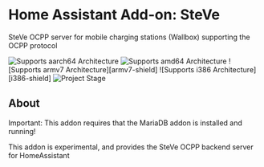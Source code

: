 # Home Assistant Add-on: SteVe

SteVe OCPP server for mobile charging stations (Wallbox) supporting the OCPP protocol

![Supports aarch64 Architecture][aarch64-shield] ![Supports amd64 Architecture][amd64-shield] ![Supports armv7 Architecture][armv7-shield] ![Supports i386 Architecture][i386-shield] ![Project Stage][project-stage-shield]

## About

Important: This addon requires that the MariaDB addon is installed and running!

This addon is experimental, and provides the SteVe OCPP backend server for HomeAssistant

[aarch64-shield]: https://img.shields.io/badge/aarch64-yes-green.svg
[amd64-shield]: https://img.shields.io/badge/amd64-yes-green.svg
[project-stage-shield]: https://img.shields.io/badge/project%20stage-experimental-yellow.svg
